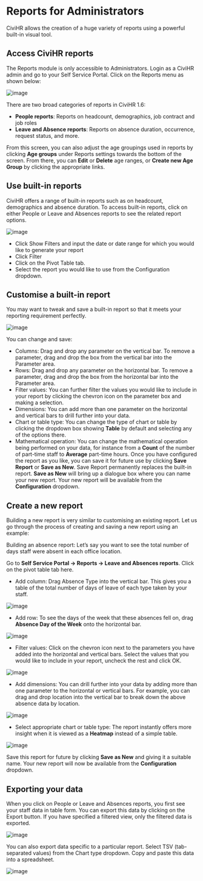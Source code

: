 Reports for Administrators
==========

CiviHR allows the creation of a huge variety of reports using a powerful built-in visual tool. 

**Access CiviHR reports**  
---------------

The Reports module is only accessible to Administrators. Login as a CiviHR admin and go to your Self Service Portal. Click on the Reports menu as shown below:

![image](../img/report-1.png)

There are two broad categories of reports in CiviHR 1.6: 

-   <b>People reports</b>: Reports on headcount, demographics, job contract and job roles
-   <b>Leave and Absence reports</b>: Reports on absence duration, occurrence, request status, and more. 

From this screen, you can also adjust the age groupings used in reports by clicking <b>Age groups</b> under Reports settings towards the bottom of the screen. From there, you can <b>Edit</b> or <b>Delete</b> age ranges, or <b>Create new Age Group</b> by clicking the appropriate links.

**Use built-in reports**
---------------

CiviHR offers a range of built-in reports such as on headcount, demographics and absence duration. To access built-in reports, click on either People or Leave and Absences reports to see the related report options.

![image](../img/report-2.png)

-   Click Show Filters and input the date or date range for which you would like to generate your report
-   Click Filter
-   Click on the Pivot Table tab. 
-   Select the report you would like to use from the Configuration dropdown.

**Customise a built-in report**
-------------

You may want to tweak and save a built-in report so that it meets your reporting requirement perfectly. 

![image](../img/report-3.png)

You can change and save:
-   Columns: Drag and drop any parameter on the vertical bar. To remove a parameter, drag and drop the box from the vertical bar into the Parameter area.
-   Rows: Drag and drop any parameter on the horizontal bar. To remove a parameter, drag and drop the box from the horizontal bar into the Parameter area. 
-   Filter values: You can further filter the values you would like to include in your report by clicking the chevron icon on the parameter box and making a selection.
-   Dimensions: You can add more than one parameter on the horizontal and vertical bars to drill further into your data. 
-   Chart or table type: You can change the type of chart or table by clicking the dropdown box showing <b>Table</b> by default and selecting any of the options there. 
-   Mathematical operation: You can change the mathematical operation being performed on your data, for instance from a <b>Count</b> of the number of part-time staff to <b>Average</b> part-time hours. 
Once you have configured the report as you like, you can save it for future use by clicking <b>Save Report</b> or <b>Save as New</b>. Save Report permanently replaces the built-in report. <b>Save as New</b> will bring up a dialogue box where you can name your new report. Your new report will be available from the <b>Configuration</b> dropdown.


**Create a new report**
-------------

Building a new report is very similar to customising an existing report. Let us go through the process of creating and saving a new report using an example:

Building an absence report: Let’s say you want to see the total number of days staff were absent in each office location. 

Go to <b>Self Service Portal -> Reports -> Leave and Absences reports</b>. Click on the pivot table tab here. 

-   Add column: Drag Absence Type into the vertical bar. This gives you a table of the total number of days of leave of each type taken by your staff.

![image](../img/report-4.png)

-   Add row: To see the days of the week that these absences fell on, drag <b>Absence Day of the Week</b> onto the horizontal bar.

![image](../img/report-5.png)

-   Filter values: Click on the chevron icon next to the parameters you have added into the horizontal and vertical bars. Select the values that you would like to include in your report, uncheck the rest and click OK. 

![image](../img/report-6.png)

-   Add dimensions: You can drill further into your data by adding more than one parameter to the horizontal or vertical bars. For example, you can drag and drop location into the vertical bar to break down the above absence data by location. 

![image](../img/report-7.png)

-   Select appropriate chart or table type: The report instantly offers more insight when it is viewed as a <b>Heatmap</b> instead of a simple table. 

![image](../img/report-8.png)

Save this report for future by clicking <b>Save as New</b> and giving it a suitable name. Your new report will now be available from the <b>Configuration</b> dropdown.

**Exporting your data**
-------------

When you click on People or Leave and Absences reports, you first see your staff data in table form. You can export this data by clicking on the Export button. If you have specified a filtered view, only the filtered data is exported.

![image](../img/report-9.png)

You can also export data specific to a particular report. Select TSV (tab-separated values) from the Chart type dropdown. Copy and paste this data into a spreadsheet. 

![image](../img/report-10.png)
